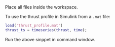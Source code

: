 Place all files inside the workspace.

To use the thrust profile in Simulink from a `.mat` file:

```matlab
load('thrust_profile.mat')  
thrust_ts = timeseries(thrust, time);
```

Run the above sinppet in command window.
